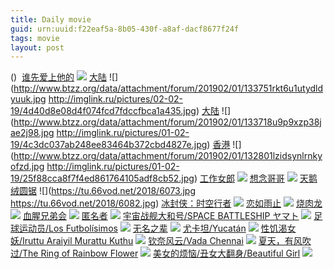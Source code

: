 ```yaml
---
title: Daily movie
guid: urn:uuid:f22eaf5a-8b05-430f-a8af-dacf8677f24f
tags: movie
layout: post
---
```


()
![]()
[谁先爱上他的](ed2k://|file|谁先爱上他的.1080p.HD国语中字[最新电影www.66ys.tv](ED2000.COM).mp4|1747876446|DA9A95EE56930B259A449A3114449AE7|h=KWBNIOCPJOYHVY5S67KMCC4JMOS5SJZQ|/谁先爱上他的.720p.HD国语中字.mp4)
![](https://tu.66vod.net/2018/6102.jpg)
[大陆](magnet:?xt=urn:btih:90C5E4890F14671021091C1EF75979D063A8EE9B)
![](http://www.btzz.org/data/attachment/forum/201902/01/133751rkt6u1utydldyuuk.jpg
http://imglink.ru/pictures/02-02-19/4d40d8e08d4f074fcd7fdccfbca1a435.jpg)
[大陆](magnet:?xt=urn:btih:B2C6F34655378E13BE1ABA5AF0105CEAC2B8A1C6)
![](http://www.btzz.org/data/attachment/forum/201902/01/133718u9p9xzp38jae2j98.jpg
http://imglink.ru/pictures/01-02-19/4c3dc037ab248ee83464b372cbd4827e.jpg)
[香港](magnet:?xt=urn:btih:AAF94E81C3B69FD4D7CBFB43D7EC34DA9378625C)
![](http://www.btzz.org/data/attachment/forum/201902/01/132801lzidsynlrnkyofzd.jpg
http://imglink.ru/pictures/01-02-19/25f88cca8f7f4ed861764105adf8cb52.jpg)
[工作女郎](magnet:?xt=urn:btih:BPVKOQLBHVRCYJGMLDX4HPWVMGD5AH4Y)
![](http://gif-china.cc/uploads/allimg/190107/97cb9fc8bd63a800.jpg?h=250)
[想念哥哥](magnet:?xt=urn:btih:QG7YJEQJTIRHA6HIJSHPMNQR3ESDKUQO)
![](http://gif-china.cc/uploads/allimg/190107/a0e87530cb92499a.jpg?h=250)
[天鹅绒圆锯](ed2k://|file|天鹅绒圆锯.720p.BD中字[最新电影www.66ys.tv](ED2000.COM).mp4|1308638758|7EBD08436D67DAFCB0FC0F75F152DE47|h=45P3IWDWYWQ3MHFRUE7CVV5TB5VQN3J6|/天鹅绒圆锯.720p.BD中字.mp4)
![](https://tu.66vod.net/2018/6073.jpg
https://tu.66vod.net/2018/6082.jpg)
[冰封侠：时空行者](magnet:?xt=urn:btih:ILTQRVOECMQRS3FDCKTWSMGAQ6KZYC3Q)
![](http://gif-china.cc/uploads/allimg/181102/1895666e4ced0db4.jpg?h=250)
[恋如雨止](ed2k://|file|恋如雨止.720p.BD中字[最新电影www.66ys.tv](ED2000.COM).mp4|1131733029|C6E121D5581C5CFE78FE1519EF8D5087|h=RFTRWEB4ERAUE5Z2ZUX4OMY34XPZQJ2B|/恋如雨止.720p.BD中字.mp4)
![](https://tu.66vod.net/2018/6061.jpg)
[烧肉龙](ed2k://|file|烧肉龙.720p.BD中字[最新电影www.66ys.tv](ED2000.COM).mp4|1923701841|202A954DB6C9418CC3CDDE7CAA3A9EE2|h=YF36NWI2R3HSZH2HBVJGSYIQIU5WHRRA|/烧肉龙.720p.BD中字.mp4)
![](https://tu.66vod.net/2018/6062.jpg)
[血腥兄弟会](ed2k://|file|血腥兄弟会.720p.BD中字[最新电影www.66ys.tv](ED2000.COM).mp4|717880200|032CAB6CE9CDA70DACE52313BED4E7AF|h=QZHA5U5SH4FIRGWYWNTYGEGZYZOCAWJR|/血腥兄弟会.720p.BD中字.mp4)
![](https://tu.66vod.net/2018/6005.jpg)
[匿名者](ed2k://|file|匿mz.1080p.BD中英双字[最新电影www.66ys.tv](ED2000.COM).mp4|1622057119|EC50315D321D40742574307AD8578142|h=2CZ5AOR6MVZFTC76UEBYYFJIINNHNNAQ|/匿名者.1080p.BD中英双字.mp4)
![](https://tu.66vod.net/2018/3798.jpg)
[宇宙战舰大和号/SPACE BATTLESHIP ヤマト](magnet:?xt=urn:btih:f6f96be490c6ddbce35d15b17c1659f794c5aabd)
![](http://img.google.com.btba.xiaoeryi.com/upload/2019/01/31/kr479850103083.big.jpg)
[足球运动员/Los Futbolísimos](magnet:?xt=urn:btih:4e7633a304b77be2231d3ae13d30c8a3bdf1c587)
![](http://img.google.com.btba.xiaoeryi.com/upload/2019/01/31/238Ap054613784.big.jpg)
[无名之辈](magnet:?xt=urn:btih:3USWVDYIEPZN7T32TBFAH2TXXEJI3ACY)
![](http://gif-china.cc/uploads/allimg/181118/df8ee670e7b5aa33.jpg?h=250)
[尤卡坦/Yucatán](magnet:?xt=urn:btih:809a6b1a6b208b10bc6e8f5e6db67e21457b9091)
![](http://img.google.com.btba.xiaoeryi.com/upload/2019/01/31/n874185K882043.big.jpg)
[性饥渴女妖/Iruttu Araiyil Murattu Kuthu](magnet:?xt=urn:btih:9876fa794a30c891a315910588621a1a0a628cca)
![](http://img.google.com.btba.xiaoeryi.com/upload/2019/01/31/450978WB488661.big.jpg)
[钦奈风云/Vada Chennai](magnet:?xt=urn:btih:855dcbfd9768e1cda138684c3dcb9aceb672c110)
![](http://img.google.com.btba.xiaoeryi.com/upload/2019/01/31/8466k870547Q14.big.jpg)
[夏天，有风吹过/The Ring of Rainbow Flower](magnet:?xt=urn:btih:6e3e828a5849a3a483a087081d8c500b72feacda)
![](http://img.google.com.btba.xiaoeryi.com/upload/2014/11/01/2!Y2PvDYQLQD.big.jpg)
[美女的烦恼/丑女大翻身/Beautiful Girl](magnet:?xt=urn:btih:796d4d6b7d7c566a59e5975eab2e5137eb8d67af)
![](http://img.google.com.btba.xiaoeryi.com/upload/2014/11/01/WiiToW0icT4T.big.jpg)
